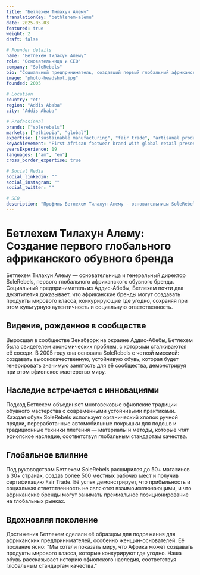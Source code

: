 ```yaml
---
title: "Бетлехем Тилахун Алему"
translationKey: "bethlehem-alemu"
date: 2025-05-03
featured: true
weight: 2
draft: false

# Founder details
name: "Бетлехем Тилахун Алему"
role: "Основательница и CEO"
company: "SoleRebels"
bio: "Социальный предприниматель, создавший первый глобальный африканский обувной бренд через устойчивые практики и культурную аутентичность."
image: "photo-headshot.jpg"
founded: 2005

# Location
country: "et"
region: "Addis Ababa"
city: "Addis Ababa"

# Professional
brands: ["solerebels"]
markets: ["ethiopia", "global"]
expertise: ["sustainable manufacturing", "fair trade", "artisanal production", "social enterprise"]
keyAchievement: "First African footwear brand with global retail presence"
yearsExperience: 19
languages: ["am", "en"]
cross_border_expertise: true

# Social Media
social_linkedin: ""
social_instagram: ""
social_twitter: ""

# SEO
description: "Профиль Бетлехем Тилахун Алему - основательницы SoleRebels, первого глобального африканского обувного бренда, пионера устойчивого производства."
---
```


# Бетлехем Тилахун Алему: Создание первого глобального африканского обувного бренда

Бетлехем Тилахун Алему — основательница и генеральный директор SoleRebels, первого глобального африканского обувного бренда. Социальный предприниматель из Аддис-Абебы, Бетлехем почти два десятилетия доказывает, что африканские бренды могут создавать продукты мирового класса, конкурирующие где угодно, сохраняя при этом культурную аутентичность и социальную ответственность.

## Видение, рожденное в сообществе

Выросшая в сообществе Зенабворк на окраине Аддис-Абебы, Бетлехем была свидетелем экономических проблем, с которыми сталкиваются её соседи. В 2005 году она основала SoleRebels с четкой миссией: создавать высококачественную, устойчивую обувь, которая будет генерировать значимую занятость для её сообщества, демонстрируя при этом эфиопское мастерство миру.

## Наследие встречается с инновациями

Подход Бетлехем объединяет многовековые эфиопские традиции обувного мастерства с современными устойчивыми практиками. Каждая обувь SoleRebels использует органический хлопок ручной прядки, переработанные автомобильные покрышки для подошв и традиционные техники плетения — материалы и методы, которые чтят эфиопское наследие, соответствуя глобальным стандартам качества.

## Глобальное влияние

Под руководством Бетлехем SoleRebels расширился до 50+ магазинов в 30+ странах, создав более 500 местных рабочих мест и получив сертификацию Fair Trade. Её успех демонстрирует, что прибыльность и социальная ответственность не являются взаимоисключающими, и что африканские бренды могут занимать премиальное позиционирование на глобальных рынках.

## Вдохновляя поколение

Достижения Бетлехем сделали её образцом для подражания для африканских предпринимателей, особенно женщин-основателей. Её послание ясно: "Мы хотели показать миру, что Африка может создавать продукты мирового класса, которые конкурируют где угодно. Наша обувь рассказывает историю эфиопского наследия, соответствуя глобальным стандартам качества."
